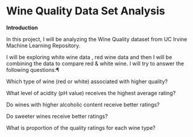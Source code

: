 # Wine Quality Data Set Analysis

**Introduction**

In this project, I will be analyzing the Wine Quality dataset from UC Irvine Machine Learning Repository.

I will be exploring white wine data , red wine data and then I will be combining the data to compare red & white wine. I will try to answer the following questions:¶

Which type of wine (red or white) associated with higher quality?

What level of acidity (pH value) receives the highest average rating?

Do wines with higher alcoholic content receive better ratings?

Do sweeter wines receive better ratings?

What is proportion of the quality ratings for each wine type?

